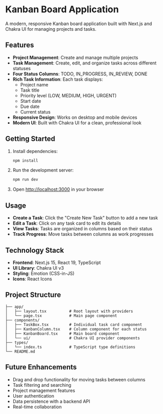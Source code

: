 # Kanban Board Application

A modern, responsive Kanban board application built with Next.js and Chakra UI for managing projects and tasks.

## Features

- **Project Management**: Create and manage multiple projects
- **Task Management**: Create, edit, and organize tasks across different statuses
- **Four Status Columns**: TODO, IN_PROGRESS, IN_REVIEW, DONE
- **Rich Task Information**: Each task displays:
  - Project name
  - Task title
  - Priority level (LOW, MEDIUM, HIGH, URGENT)
  - Start date
  - Due date
  - Current status
- **Responsive Design**: Works on desktop and mobile devices
- **Modern UI**: Built with Chakra UI for a clean, professional look

## Getting Started

1. Install dependencies:

   ```bash
   npm install
   ```

2. Run the development server:

   ```bash
   npm run dev
   ```

3. Open [http://localhost:3000](http://localhost:3000) in your browser

## Usage

- **Create a Task**: Click the "Create New Task" button to add a new task
- **Edit a Task**: Click on any task card to edit its details
- **View Tasks**: Tasks are organized in columns based on their status
- **Track Progress**: Move tasks between columns as work progresses

## Technology Stack

- **Frontend**: Next.js 15, React 19, TypeScript
- **UI Library**: Chakra UI v3
- **Styling**: Emotion (CSS-in-JS)
- **Icons**: React Icons

## Project Structure

```
├── app/
│   ├── layout.tsx          # Root layout with providers
│   └── page.tsx            # Main page component
├── components/
│   ├── TaskBox.tsx         # Individual task card component
│   ├── KanbanColumn.tsx    # Column component for each status
│   ├── KanbanBoard.tsx     # Main board component
│   └── ui/                 # Chakra UI provider components
├── types/
│   └── index.ts            # TypeScript type definitions
└── README.md
```

## Future Enhancements

- Drag and drop functionality for moving tasks between columns
- Task filtering and searching
- Project management features
- User authentication
- Data persistence with a backend API
- Real-time collaboration
